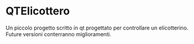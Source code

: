 QTElicottero
============

Un piccolo progetto scritto in qt progettato per controllare un elicotterino. Future versioni conterranno miglioramenti.
